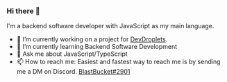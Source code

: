 ### Hi there 👋

I'm a backend software developer with JavaScript as my main language.

- 🔭 I’m currently working on a project for [DevDroplets](https://devdroplets.com/).
- 🌱 I’m currently learning Backend Software Development
- 💬 Ask me about JavaScript/TypeScript
- 📫 How to reach me: Easiest and fastest way to reach me is by sending me a DM on Discord. [BlastBucket#2901]()

<!--
**TimVerkleij/TimVerkleij** is a ✨ _special_ ✨ repository because its `README.md` (this file) appears on your GitHub profile.

Here are some ideas to get you started:

- 👯 I’m looking to collaborate on ...
- 🤔 I’m looking for help with ...
- 😄 Pronouns: ...
- ⚡ Fun fact: ...
-->
